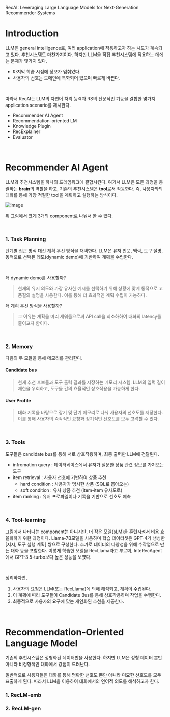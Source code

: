 RecAI: Leveraging Large Language Models for Next-Generation Recommender Systems

# Introduction
LLM은 general intelligence로, 여러 application에 적용하고자 하는 시도가 계속되고 있다. 추천시스템도 마찬가지이다. 
하지만 LLM을 직접 추천시스템에 적용하는 데에는 문제가 몇가지 있다.
- 마지막 학습 시점에 정보가 멈춰있다.
- 사용자의 선호는 도메인에 특화되어 있으며 빠르게 바뀐다.

</br>

따라서 RecAI는 LLM의 자연어 처리 능력과 RS의 전문적인 기능을 결합한 몇가지 application scenario를 제시한다.
- Recommender AI Agent
- Recommendation-oriented LM
- Knowledge Plugin
- RecExplainer
- Evaluator

</br>

# Recommender AI Agent
LLM과 추천시스템을 하나의 프레임워크에 결합시킨다. 여기서 LLM은 모든 과정을 총괄하는 **brain**의 역할을 하고, 기존의 추천시스템은 **tool**로서 작동한다.
즉, 사용자와의 대화를 통해 가장 적절한 tool을 계획하고 실행하는 방식이다.

![image](https://github.com/yunhyechoi/paper-review/assets/166207923/ae80f090-4098-46a7-a07a-1ff55b5b01d8)

위 그림에서 크게 3개의 component로 나눠서 볼 수 있다.

</br>

### 1. Task Planning
단계별 접근 방식 대신 계획 우선 방식을 채택한다. LLM은 유저 인풋, 맥락, 도구 설명, 동적으로 선택된 데모(dynamic demo)에 기반하여 계획을 수립한다.

</br>

왜 dynamic demo를 사용할까?
> 현재의 유저 의도와 가장 유사한 예시를 선택하기 위해 상황에 맞게 동적으로 고품질의 설명을 사용한다. 이를 통해 더 효과적인 계획 수립이 가능하다.

왜 계획 우선 방식을 사용할까?
> 그 이유는 계획을 미리 세워둠으로써 API call을 최소하하여 대화의 latency를 줄이고자 함이다. 

</br>

### 2. Memory
다음의 두 모듈을 통해 메모리를 관리한다.

#### Candidate bus
> 현재 추천 후보들과 도구 출력 결과를 저장하는 메모리 시스템.
> LLM의 입력 길이 제한을 우회하고, 도구들 간의 효율적인 상호작용을 가능하게 한다.

#### User Profile
> 대화 기록을 바탕으로 장기 및 단기 메모리로 나눠 사용자의 선호도를 저장한다.
> 이를 통해 사용자의 즉각적인 요청과 장기적인 선호도를 모두 고려할 수 있다.

</br>

### 3. Tools
도구들은 candidate bus를 통해 서로 상호작용하며, 최종 출력만 LLM에 전달된다. 
- infromation query : 데이터베이스에서 유저가 질문한 상품 관련 정보를 가져오는 도구 
- item retrieval : 사용자 선호에 기반하여 상품 추천
  - hard condition : 사용자가 명시한 상품 (SQL로 뽑아오는)
  - soft condition : 유사 상품 추천 (item-item 유사도로)
- item ranking : 유저 프로파일이나 기록을 기반으로 선호도 예측

</br>

### 4. Tool-learning
그림에서 나타나는 component는 아니지만, 더 작은 모델(sLM)을 훈련시켜서 비용 효율화하기 위한 과정이다.
Llama-7B모델을 사용하며 학습 데이터셋은 GPT-4가 생성한 [지시, 도구 실행 계획] 쌍으로 구성한다. 
추가로 데이터의 다양성을 위해 수작업으로 만든 대화 등을 포함한다. 
이렇게 학습한 모델을 RecLlama라고 부르며, InteRecAgent에서 GPT-3.5-turbo보다 높은 성능을 보였다. 

</br>

정리하자면, 
1. 사용자의 요청은 LLM(또는 RecLlama)에 의해 해석되고, 계획이 수립된다.
2. 이 계획에 따라 도구들이 Candidate Bus를 통해 상호작용하며 작업을 수행한다.
3. 최종적으로 사용자의 요구에 맞는 개인화된 추천을 제공한다.

</br>

# Recommendation-Oriented Language Model
기존의 추천시스템은 정형화된 데이터만을 사용한다. 하지만 LLM은 정형 데이터 뿐만 아니라 비정형적인 대화에서 강점이 드러난다.

일반적으로 사용자들은 대화를 통해 명확한 선호도 뿐만 아니라 미묘한 선호도를 모두 표출하게 된다. 
따라서 LLM을 이용하여 대화에서의 언어적 의도를 해석하고자 한다. 

### 1. RecLM-emb

### 2. RecLM-gen


